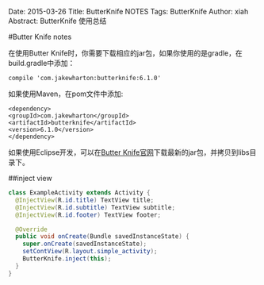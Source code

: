Date: 2015-03-26
Title: ButterKnife NOTES
Tags: ButterKnife
Author: xiah
Abstract: ButterKnife 使用总结

#Butter Knife notes

在使用Butter Knife时，你需要下载相应的jar包，如果你使用的是gradle，在build.gradle中添加：
```
compile 'com.jakewharton:butterknife:6.1.0'
```
如果使用Maven，在pom文件中添加:
```
<dependency>
<groupId>com.jakewharton</groupId>
<artifactId>butterknife</artifactId>
<version>6.1.0</version>
</dependency>
```
如果使用Eclipse开发，可以在[Butter Knife官网](http://jakewharton.github.io/butterknife/ "ButterKnife")下载最新的jar包，并拷贝到libs目录下。

##inject view
```java
class ExampleActivity extends Activity {
  @InjectView(R.id.title) TextView title;
  @InjectView(R.id.subtitle) TextView subtitle;
  @InjectView(R.id.footer) TextView footer;

  @Override
  public void onCreate(Bundle savedInstanceState) {
    super.onCreate(savedInstanceState);
    setContView(R.layout.simple_activity);
    ButterKnife.inject(this);
  }
}
```
